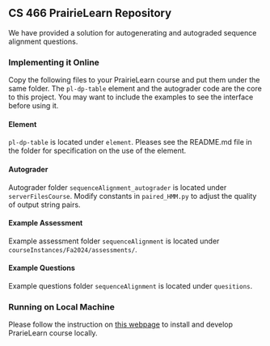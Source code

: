 ## CS 466 PrairieLearn Repository

We have provided a solution for autogenerating and autograded sequence alignment questions. 

### Implementing it Online

Copy the following files to your PrairieLearn course and put them under the same folder. The `pl-dp-table` element and the autograder code are the core to this project. You may want to include the examples to see the interface before using it.

#### Element

`pl-dp-table` is located under `element`. Pleases see the README.md file in the folder for specification on the use of the element.

#### Autograder

Autograder folder `sequenceAlignment_autograder` is located under `serverFilesCourse`. Modify constants in `paired_HMM.py` to adjust the quality of output string pairs.

#### Example Assessment

Example assessment folder `sequenceAlignment` is located under `courseInstances/Fa2024/assessments/`.

#### Example Questions

Example questions folder `sequenceAlignment` is located under `quesitions`.

### Running on Local Machine

Please follow the instruction on [this webpage](https://prairielearn.readthedocs.io/en/latest/installingLocal/) to install and develop PrarieLearn course locally.
